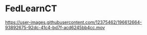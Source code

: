 # FedLearnCT





https://user-images.githubusercontent.com/12375462/196612664-93892675-92dc-41c4-bd7f-acd6245bb4cc.mov

